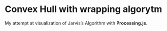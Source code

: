 # Convex Hull with wrapping algorytm

My attempt at visualization of Jarvis’s Algorithm with **Processing.js**.
